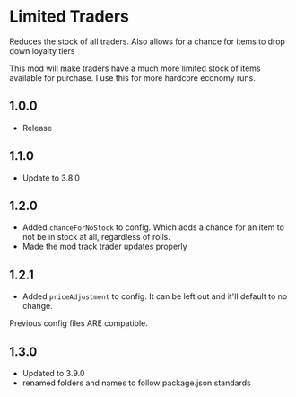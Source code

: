 # Limited Traders
Reduces the stock of all traders. Also allows for a chance for items to drop down loyalty tiers

This mod will make traders have a much more limited stock of items available for purchase. I use this for more hardcore economy runs.

## 1.0.0
- Release

## 1.1.0
- Update to 3.8.0

## 1.2.0
- Added ``chanceForNoStock`` to config. Which adds a chance for an item to not be in stock at all, regardless of rolls.
- Made the mod track trader updates properly

## 1.2.1
- Added ``priceAdjustment`` to config. It can be left out and it'll default to no change.

Previous config files ARE compatible.

## 1.3.0

- Updated to 3.9.0
- renamed folders and names to follow package.json standards
